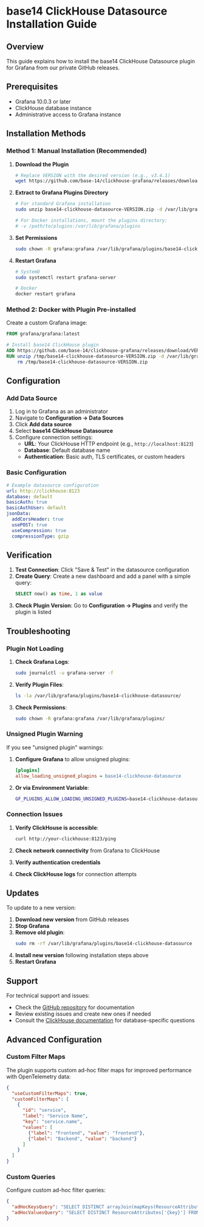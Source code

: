 # base14 ClickHouse Datasource Installation Guide

## Overview

This guide explains how to install the base14 ClickHouse Datasource plugin for Grafana from our private GitHub releases.

## Prerequisites

- Grafana 10.0.3 or later
- ClickHouse database instance
- Administrative access to Grafana instance

## Installation Methods

### Method 1: Manual Installation (Recommended)

1. **Download the Plugin**
   ```bash
   # Replace VERSION with the desired version (e.g., v3.4.1)
   wget https://github.com/base-14/clickhouse-grafana/releases/download/VERSION/base14-clickhouse-datasource-VERSION.zip
   ```

2. **Extract to Grafana Plugins Directory**
   ```bash
   # For standard Grafana installation
   sudo unzip base14-clickhouse-datasource-VERSION.zip -d /var/lib/grafana/plugins/
   
   # For Docker installations, mount the plugins directory:
   # -v /path/to/plugins:/var/lib/grafana/plugins
   ```

3. **Set Permissions**
   ```bash
   sudo chown -R grafana:grafana /var/lib/grafana/plugins/base14-clickhouse-datasource
   ```

4. **Restart Grafana**
   ```bash
   # SystemD
   sudo systemctl restart grafana-server
   
   # Docker
   docker restart grafana
   ```

### Method 2: Docker with Plugin Pre-installed

Create a custom Grafana image:

```dockerfile
FROM grafana/grafana:latest

# Install base14 ClickHouse plugin
ADD https://github.com/base-14/clickhouse-grafana/releases/download/VERSION/base14-clickhouse-datasource-VERSION.zip /tmp/
RUN unzip /tmp/base14-clickhouse-datasource-VERSION.zip -d /var/lib/grafana/plugins/ && \
    rm /tmp/base14-clickhouse-datasource-VERSION.zip
```

## Configuration

### Add Data Source

1. Log in to Grafana as an administrator
2. Navigate to **Configuration → Data Sources**
3. Click **Add data source**
4. Select **base14 ClickHouse Datasource**
5. Configure connection settings:
   - **URL**: Your ClickHouse HTTP endpoint (e.g., `http://localhost:8123`)
   - **Database**: Default database name
   - **Authentication**: Basic auth, TLS certificates, or custom headers

### Basic Configuration

```yaml
# Example datasource configuration
url: http://clickhouse:8123
database: default
basicAuth: true
basicAuthUser: default
jsonData:
  addCorsHeader: true
  usePOST: true
  useCompression: true
  compressionType: gzip
```

## Verification

1. **Test Connection**: Click "Save & Test" in the datasource configuration
2. **Create Query**: Create a new dashboard and add a panel with a simple query:
   ```sql
   SELECT now() as time, 1 as value
   ```
3. **Check Plugin Version**: Go to **Configuration → Plugins** and verify the plugin is listed

## Troubleshooting

### Plugin Not Loading

1. **Check Grafana Logs**:
   ```bash
   sudo journalctl -u grafana-server -f
   ```

2. **Verify Plugin Files**:
   ```bash
   ls -la /var/lib/grafana/plugins/base14-clickhouse-datasource/
   ```

3. **Check Permissions**:
   ```bash
   sudo chown -R grafana:grafana /var/lib/grafana/plugins/
   ```

### Unsigned Plugin Warning

If you see "unsigned plugin" warnings:

1. **Configure Grafana** to allow unsigned plugins:
   ```ini
   [plugins]
   allow_loading_unsigned_plugins = base14-clickhouse-datasource
   ```

2. **Or via Environment Variable**:
   ```bash
   GF_PLUGINS_ALLOW_LOADING_UNSIGNED_PLUGINS=base14-clickhouse-datasource
   ```

### Connection Issues

1. **Verify ClickHouse is accessible**:
   ```bash
   curl http://your-clickhouse:8123/ping
   ```

2. **Check network connectivity** from Grafana to ClickHouse
3. **Verify authentication credentials**
4. **Check ClickHouse logs** for connection attempts

## Updates

To update to a new version:

1. **Download new version** from GitHub releases
2. **Stop Grafana**
3. **Remove old plugin**:
   ```bash
   sudo rm -rf /var/lib/grafana/plugins/base14-clickhouse-datasource
   ```
4. **Install new version** following installation steps above
5. **Restart Grafana**

## Support

For technical support and issues:
- Check the [GitHub repository](https://github.com/base-14/clickhouse-grafana) for documentation
- Review existing issues and create new ones if needed
- Consult the [ClickHouse documentation](https://clickhouse.tech/docs/) for database-specific questions

## Advanced Configuration

### Custom Filter Maps

The plugin supports custom ad-hoc filter maps for improved performance with OpenTelemetry data:

```json
{
  "useCustomFilterMaps": true,
  "customFilterMaps": [
    {
      "id": "service",
      "label": "Service Name", 
      "key": "service.name",
      "values": [
        {"label": "Frontend", "value": "frontend"},
        {"label": "Backend", "value": "backend"}
      ]
    }
  ]
}
```

### Custom Queries

Configure custom ad-hoc filter queries:

```json
{
  "adHocKeysQuery": "SELECT DISTINCT arrayJoin(mapKeys(ResourceAttributes)) FROM otel_logs",
  "adHocValuesQuery": "SELECT DISTINCT ResourceAttributes['{key}'] FROM otel_logs WHERE has(mapKeys(ResourceAttributes), '{key}')"
}
```